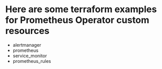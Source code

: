 # Here are some terraform examples for Prometheus Operator custom resources

* alertmanager
* prometheus
* service_monitor
* prometheus_rules
